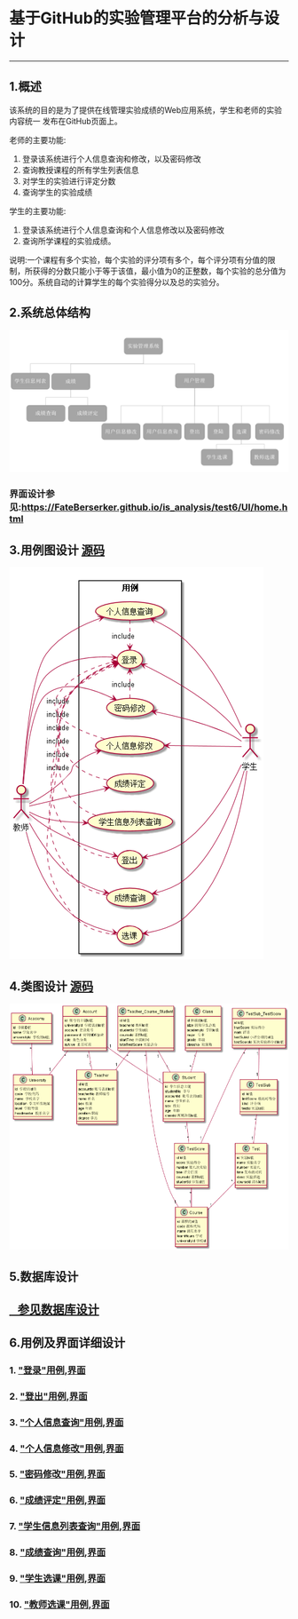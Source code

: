 # 基于GitHub的实验管理平台的分析与设计

-------

## 1.概述
该系统的目的是为了提供在线管理实验成绩的Web应用系统，学生和老师的实验内容统一
发布在GitHub页面上。   
 
老师的主要功能:    
1. 登录该系统进行个人信息查询和修改，以及密码修改  
2. 查询教授课程的所有学生列表信息  
3. 对学生的实验进行评定分数  
4. 查询学生的实验成绩  

学生的主要功能:  
1. 登录该系统进行个人信息查询和个人信息修改以及密码修改  
2. 查询所学课程的实验成绩。

说明:一个课程有多个实验，每个实验的评分项有多个，每个评分项有分值的限制，所获得的分数只能小于等于该值，最小值为0的正整数，每个实验的总分值为100分。系统自动的计算学生的每个实验得分以及总的实验分。


## 2.系统总体结构
<img src="system.png"/> 


### 界面设计参见:<a href="https://FateBerserker.github.io/is_analysis/test6/UI/home.html">https://FateBerserker.github.io/is_analysis/test6/UI/home.html
</a>

## 3.用例图设计 <a href="src/UseCase.puml">源码</a>

<img src="UseCase.png"/>

## 4.类图设计 <a href="src/Class.puml">源码</a>

<img src="Class.png"/> 

## 5.数据库设计

## <a href="./数据库表设计.md"> &nbsp;&nbsp;&nbsp;参见数据库设计</a>

## 6.用例及界面详细设计
### 1. <a href="./用例/登录.md">"登录"用例</a>,<a href="https://FateBerserker.github.io/is_analysis/test6/UI/home.html">界面</a>



### 2. <a href="./用例/登出.md">"登出"用例</a>,<a href="https://FateBerserker.github.io/is_analysis/test6/UI/student.html">界面</a>

### 3. <a href="./用例/个人信息查询.md">"个人信息查询"用例</a>,<a href="https://FateBerserker.github.io/is_analysis/test6/UI/student.html">界面</a>

### 4. <a href="./用例/个人信息修改.md">"个人信息修改"用例</a>,<a href="https://FateBerserker.github.io/is_analysis/test6/UI/teacherinfo.html">界面</a>

### 5. <a href="./用例/密码修改.md">"密码修改"用例</a>,<a href="https://FateBerserker.github.io/is_analysis/test6/UI/updatepwd.html">界面</a>

### 6. <a href="./用例/成绩评定.md">"成绩评定"用例</a>,<a href="https://FateBerserker.github.io/is_analysis/test6/UI/makescore.html">界面</a>

### 7. <a href="./用例/学生信息列表查询.md">"学生信息列表查询"用例</a>,<a href="https://FateBerserker.github.io/is_analysis/test6/UI/teacher.html">界面</a>

### 8. <a href="./用例/成绩查询.md">"成绩查询"用例</a>,<a href="https://FateBerserker.github.io/is_analysis/test6/UI/student.html">界面</a>

### 9. <a href="./用例/学生选课.md">"学生选课"用例</a>,<a href="https://FateBerserker.github.io/is_analysis/test6/UI/selectcourse.html">界面</a>

### 10. <a href="./用例/教师选课.md">"教师选课"用例</a>,<a href="https://FateBerserker.github.io/is_analysis/test6/UI/selectcourse.html">界面</a>